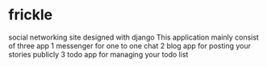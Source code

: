# frickle
social networking site designed with django
This application mainly consist of three app
1 messenger for one to one chat
2 blog app for posting your stories publicly
3 todo app for managing your todo list
